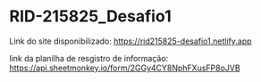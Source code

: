 # RID-215825_Desafio1

Link do site disponibilizado: https://rid215825-desafio1.netlify.app

link da planilha de resgistro de informação: https://api.sheetmonkey.io/form/2GGy4CY8NphFXusFP8oJVB
